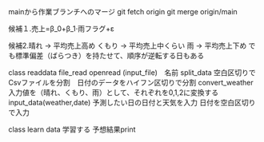 mainから作業ブランチへのマージ
git fetch origin
git merge origin/main

候補１.売上=β_0+β_1⋅雨フラグ+ε


候補2.晴れ → 平均売上高め
くもり → 平均売上中くらい
雨 → 平均売上下め
でも標準偏差（ばらつき）を持たせて、順序が逆転する日もある



class readdata
file_read 
openread (input_file)　名前
split_data 
 空白区切りでCsvファイルを分割　日付のデータをハイフン区切りで分割
convert_weather
入力値を（晴れ、くもり、雨）として、それぞれを0,1,2に変換する
input_data(weather,date)
予測したい日の日付と天気を入力 日付を空白区切りで入力

class learn data
学習する
予想結果print
